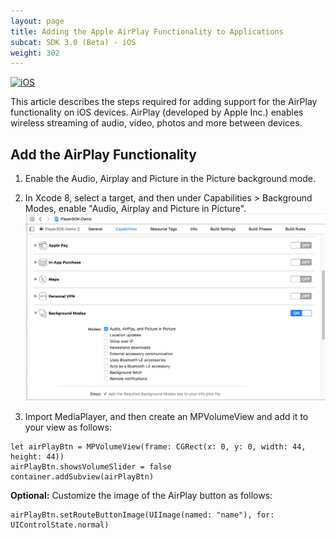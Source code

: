 ```yaml
---
layout: page
title: Adding the Apple AirPlay Functionality to Applications
subcat: SDK 3.0 (Beta) - iOS
weight: 302
---
```


[![iOS](https://img.shields.io/badge/iOS-Supported-green.svg)](https://github.com/kaltura/player-sdk-native-ios) 

This article describes the steps required for adding support for the AirPlay functionality on iOS devices. AirPlay (developed by Apple Inc.) enables wireless streaming of audio, video, photos and more between devices.

## Add the AirPlay Functionality  

1. Enable the Audio, Airplay and Picture in the Picture background mode. 
2. In Xcode 8, select a target, and then under Capabilities > Background Modes, enable "Audio, Airplay and Picture in Picture".
![AirPlay Functionality](./iOS-images/EnableAirPlay.png) 

3. Import MediaPlayer, and then create an MPVolumeView and add it to your view as follows: 
```
let airPlayBtn = MPVolumeView(frame: CGRect(x: 0, y: 0, width: 44, height: 44))
airPlayBtn.showsVolumeSlider = false
container.addSubview(airPlayBtn)
```
**Optional:** Customize the image of the AirPlay button as follows: 

```
airPlayBtn.setRouteButtonImage(UIImage(named: "name"), for: UIControlState.normal)
```

